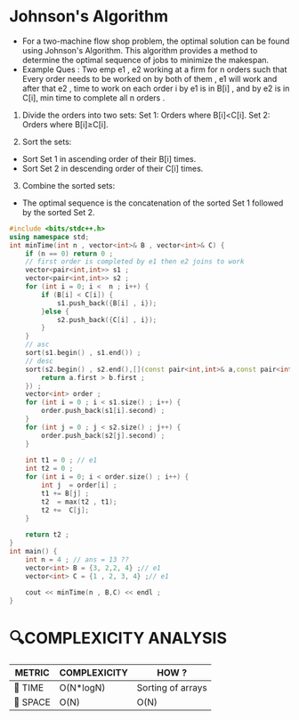 # Johnson's Algorithm

- For a two-machine flow shop problem, the optimal solution can be found using Johnson's Algorithm. This algorithm provides a method to determine the optimal sequence of jobs to minimize the makespan.
- Example Ques : Two emp e1 , e2 working at a firm for n orders such that Every order needs to be worked on by both of them , e1 will work and after that e2 , time to work on each order i by e1 is in B[i] , and by e2 is in C[i], min time to complete all n orders .
1) Divide the orders into two sets:
Set 1: Orders where B[i]<C[i].
Set 2: Orders where B[i]≥C[i].

2) Sort the sets:
- Sort Set 1 in ascending order of their B[i] times.
- Sort Set 2 in descending order of their C[i] times.
3) Combine the sorted sets:
- The optimal sequence is the concatenation of the sorted Set 1 followed by the sorted Set 2.

```cpp
#include <bits/stdc++.h>
using namespace std;
int minTime(int n , vector<int>& B , vector<int>& C) {
    if (n == 0) return 0 ;
    // first order is completed by e1 then e2 joins to work
    vector<pair<int,int>> s1 ;
    vector<pair<int,int>> s2 ;
    for (int i = 0; i <  n ; i++) {
        if (B[i] < C[i]) {
            s1.push_back({B[i] , i});
        }else {
            s2.push_back({C[i] , i});
        }
    }
    // asc 
    sort(s1.begin() , s1.end()) ;
    // desc
    sort(s2.begin() , s2.end(),[](const pair<int,int>& a,const pair<int,int>& b ) {
        return a.first > b.first ;
    }) ;
    vector<int> order ;
    for (int i = 0 ; i < s1.size() ; i++) {
        order.push_back(s1[i].second) ;
    }
    for (int j = 0 ; j < s2.size() ; j++) {
        order.push_back(s2[j].second) ;
    }
    
    int t1 = 0 ; // e1 
    int t2 = 0 ;
    for (int i = 0; i < order.size() ; i++) {
        int j  = order[i] ;
        t1 += B[j] ;
        t2  = max(t2 , t1);
        t2 +=  C[j];
    }
    
    return t2 ;
}
int main() {
    int n = 4 ; // ans = 13 ?? 
    vector<int> B = {3, 2,2, 4} ;// e1 
    vector<int> C = {1 , 2, 3, 4} ;// e1 
    
    cout << minTime(n , B,C) << endl ;   
}
```


# 🔍COMPLEXICITY ANALYSIS

| METRIC   | COMPLEXICITY  |    HOW ? |
|-----------|-------------|------------|
| 🧭 TIME  |  O(N*logN)    | Sorting of  arrays    |
| 🧠 SPACE |  O(N)   |  O(N)       |
